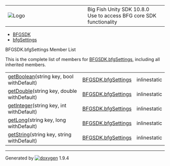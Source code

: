 <table>
<colgroup>
<col style="width: 50%" />
<col style="width: 50%" />
</colgroup>
<tbody>
<tr class="odd">
<td><img src="Icon-100.png" alt="Logo" /></td>
<td><div id="projectname">
Big Fish Unity SDK<span id="projectnumber"> 10.8.0</span>
</div>
<div id="projectbrief">
Use to access BFG core SDK functionality
</div></td>
</tr>
</tbody>
</table>

  - [BFGSDK](namespace_b_f_g_s_d_k.html)
  - [bfgSettings](class_b_f_g_s_d_k_1_1bfg_settings.html)

BFGSDK.bfgSettings Member List

This is the complete list of members for
[BFGSDK.bfgSettings](class_b_f_g_s_d_k_1_1bfg_settings.html), including
all inherited members.

|                                                                                                                       |                                                              |              |
| --------------------------------------------------------------------------------------------------------------------- | ------------------------------------------------------------ | ------------ |
| [getBoolean](class_b_f_g_s_d_k_1_1bfg_settings.html#a8effa41a50d9836de84f01b562d4c4c8)(string key, bool withDefault)  | [BFGSDK.bfgSettings](class_b_f_g_s_d_k_1_1bfg_settings.html) | inlinestatic |
| [getDouble](class_b_f_g_s_d_k_1_1bfg_settings.html#aa832915ac16f6088788e18854a9679ed)(string key, double withDefault) | [BFGSDK.bfgSettings](class_b_f_g_s_d_k_1_1bfg_settings.html) | inlinestatic |
| [getInteger](class_b_f_g_s_d_k_1_1bfg_settings.html#a38a10e20e7108013895c53c0f611f044)(string key, int withDefault)   | [BFGSDK.bfgSettings](class_b_f_g_s_d_k_1_1bfg_settings.html) | inlinestatic |
| [getLong](class_b_f_g_s_d_k_1_1bfg_settings.html#a00839a5723a02d8c51f7a84f312a3c63)(string key, long withDefault)     | [BFGSDK.bfgSettings](class_b_f_g_s_d_k_1_1bfg_settings.html) | inlinestatic |
| [getString](class_b_f_g_s_d_k_1_1bfg_settings.html#a4b411dd9da4ed49833192fa900acf019)(string key, string withDefault) | [BFGSDK.bfgSettings](class_b_f_g_s_d_k_1_1bfg_settings.html) | inlinestatic |

-----

Generated
by [![doxygen](doxygen.svg)](https://www.doxygen.org/index.html) 1.9.4
